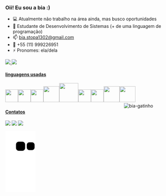 ### Oii! Eu sou a bia :)



- 💻 Atualmente não trabalho na área ainda, mas busco oportunidades
- 🌱 Estudante de Desenvolvimento de Sistemas (+ de uma linguagem de programação)
- 📫 bia.stopa1302@gmail.com
- 💬 +55 (11) 999226951
- ⚡ Pronomes: ela/dela

<div>
  <a href="https://github.com/biiaaaa">
   <img height="180em" src="https://github-readme-stats.vercel.app/api?username=biiaaaa&show_icons=true&theme=dracula&include_all_commits=true&count_private=true"/>
  <img height="180em" src="https://github-readme-stats.vercel.app/api/top-langs/?username=biiaaaa&layout=compact&langs_count=16&theme=dracula"/>
</div>
  
 #### linguagens usadas
  
  <img width="40" height="40" src="https://cdn.jsdelivr.net/gh/devicons/devicon/icons/csharp/csharp-original.svg" /><img width="40" height="40" src="https://cdn.jsdelivr.net/gh/devicons/devicon/icons/css3/css3-original.svg" /><img width="40" height="40" src="https://cdn.jsdelivr.net/gh/devicons/devicon/icons/canva/canva-original.svg" /><img width="50" height="50" src="https://cdn.jsdelivr.net/gh/devicons/devicon/icons/python/python-original.svg" /><img width="60" height="60" src="https://cdn.jsdelivr.net/gh/devicons/devicon/icons/mysql/mysql-original-wordmark.svg" /><img  width="40" height="40" src="https://cdn.jsdelivr.net/gh/devicons/devicon/icons/javascript/javascript-original.svg" /><img  width="40" height="40" src="https://cdn.jsdelivr.net/gh/devicons/devicon/icons/html5/html5-original.svg" /><img width="50" height="50" src="https://cdn.jsdelivr.net/gh/devicons/devicon/icons/php/php-original.svg" /><img width="50" height="50" src="https://cdn.jsdelivr.net/gh/devicons/devicon/icons/react/react-original.svg" />
  <img align="right" width="130" height="130" alt="bia-gatinho" src="https://i.pinimg.com/originals/c6/f1/3b/c6f13b01a53d7152d7f235838efe5a09.gif"/>
<br>
  
  
#### Contatos
  
  <a href="https://instagram.com/abstopa" target="_blank"><img src="https://img.shields.io/badge/-Instagram-%23E4405F?style=for-the-badge&logo=instagram&logoColor=white" target="_blank"></a>
  <a href = "mailto:contato@bia.stopa1302@gmail.com"><img src="https://img.shields.io/badge/Gmail-D14836?style=for-the-badge&logo=gmail&logoColor=white" target="_blank"></a>
 <a href="https://www.linkedin.com/in/bia-stopa-148515237/)" target="_blank"><img src="https://img.shields.io/badge/-LinkedIn-%230077B5?style=for-the-badge&logo=linkedin&logoColor=white" target="_blank"></a> 
  
  ![Snake animation](https://github.com/biiaaaa/biiaaaa/blob/output/github-contribution-grid-snake.svg)


  
 

  
          
          
          
          
          
          
  
          
  
